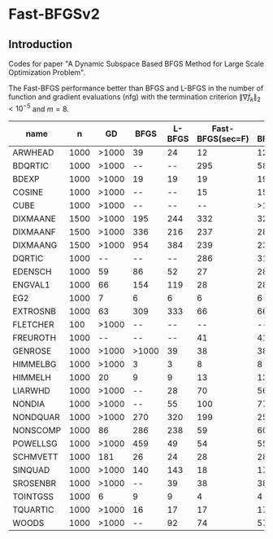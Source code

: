 # Fast-BFGSv2

## Introduction
Codes for paper "A Dynamic Subspace Based BFGS Method for Large Scale Optimization Problem".

The Fast-BFGS performance better than BFGS and L-BFGS in the number of function and gradient evaluations (nfg) with the termination criterion $\| \nabla f_k \|_2 < 10^{-5}$ and $m=8$.

| name     | n    | GD    | BFGS  | L-BFGS | Fast-BFGS(sec=F) | Fast-BFGS(sec=T) |
| ---      | ---  | ---   | ---   | ---    | ---   | ---   |
| ARWHEAD  | 1000 | >1000 | 39    | 24     | 12    | 12    |
| BDQRTIC  | 1000 | >1000 | --    | --     | 295   | 589   |
| BDEXP    | 1000 | >1000 | 19    | 19     | 19    | 19    |
| COSINE   | 1000 | >1000 | --    | --     | 15    | 15    |
| CUBE     | 1000 | >1000 | --    | --     | --    | >1000 |
| DIXMAANE | 1500 | >1000 | 195   | 244    | 332   | 327   |
| DIXMAANF | 1500 | >1000 | 336   | 216    | 237   | 281   |
| DIXMAANG | 1500 | >1000 | 954   | 384    | 239   | 236   |
| DQRTIC   | 1000 | --    | --    | --     | 286   | 317   |
| EDENSCH  | 1000 | 59    | 86    | 52     | 27    | 28    |
| ENGVAL1  | 1000 | 66    | 154   | 119    | 28    | 28    |
| EG2      | 1000 | 7     | 6     | 6      | 6     | 6     |
| EXTROSNB | 1000 | 63    | 309   | 333    | 66    | 66    |
| FLETCHER | 100  | >1000 | --    | --     | --    | --    |
| FREUROTH | 1000 | --    | --    | --     | 41    | 41    |
| GENROSE  | 1000 | >1000 | >1000 | 39     | 38    | 38    |
| HIMMELBG | 1000 | >1000 | 3     | 3      | 8     | 8     |
| HIMMELH  | 1000 | 20    | 9     | 9      | 13    | 13    |
| LIARWHD  | 1000 | >1000 | --    | 28     | 70    | 56    |
| NONDIA   | 1000 | >1000 | --    | 55     | 100   | 77    |
| NONDQUAR | 1000 | >1000 | 270   | 320    | 199   | 253   |
| NONSCOMP | 1000 | 86    | 286   | 238    | 59    | 60    |
| POWELLSG | 1000 | >1000 | 459   | 49     | 54    | 55    |
| SCHMVETT | 1000 | 181   | 26    | 24     | 28    | 28    |
| SINQUAD  | 1000 | >1000 | 140   | 143    | 18    | 17    |
| SROSENBR | 1000 | >1000 | --    | 39     | 38    | 38    |
| TOINTGSS | 1000 | 6     | 9     | 9      | 4     | 4     |
| TQUARTIC | 1000 | >1000 | 16    | 17     | 17    | 17    |
| WOODS    | 1000 | >1000 | --    | 92     | 74    | 57    |